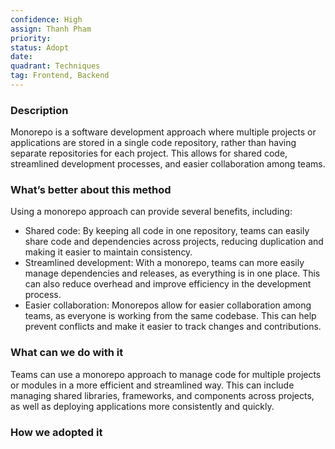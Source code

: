 ```yaml
---
confidence: High
assign: Thanh Pham
priority: 
status: Adopt
date: 
quadrant: Techniques
tag: Frontend, Backend
---
```


<!-- table_of_contents 18337690-8620-4518-832c-e3248abb2fbe -->

### Description

Monorepo is a software development approach where multiple projects or applications are stored in a single code repository, rather than having separate repositories for each project. This allows for shared code, streamlined development processes, and easier collaboration among teams.

### What’s better about this method

Using a monorepo approach can provide several benefits, including:

* Shared code: By keeping all code in one repository, teams can easily share code and dependencies across projects, reducing duplication and making it easier to maintain consistency.
* Streamlined development: With a monorepo, teams can more easily manage dependencies and releases, as everything is in one place. This can also reduce overhead and improve efficiency in the development process.
* Easier collaboration: Monorepos allow for easier collaboration among teams, as everyone is working from the same codebase. This can help prevent conflicts and make it easier to track changes and contributions.

### What can we do with it

Teams can use a monorepo approach to manage code for multiple projects or modules in a more efficient and streamlined way. This can include managing shared libraries, frameworks, and components across projects, as well as deploying applications more consistently and quickly.

### How we adopted it


<!-- child_database c9cef98e-1035-48a1-80f6-44d3f0e550d2 -->
